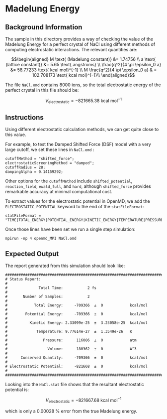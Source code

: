 # Madelung Energy

## Background Information
The sample in this directory provides a way of checking the value of
the Madelung Energy for a perfect crystal of NaCl using different methods of computing electrostatic interactions.  The relevant quantities are:

$$\begin{aligned}
M \text{ (Madelung constant)} &= 1.74756 \\
a \text{ (lattice constant)} &= 5.65 \text{ angstroms} \\
\frac{q^2}{4 \pi \epsilon_0 a} &= 58.77233 \text{ kcal mol}^{-1} \\
M \frac{q^2}{4 \pi \epsilon_0 a} & = 102.708173 \text{ kcal mol}^{-1}\\
\end{aligned}$$ 

The file `NaCl.omd` contains 8000 ions, so the total electrostatic energy
of the perfect crystal in this file should be:

$$V_\text{electrostatic} = -821665.38 \text{ kcal mol}^{-1}$$

## Instructions
Using different electrostatic calculation methods, we can get quite
close to this value.

For example, to test the Damped Shifted Force (DSF) model with a very large cutoff, we set these lines in `NaCl.omd` :

```
cutoffMethod = "shifted_force";
electrostaticScreeningMethod = "damped";
cutoffRadius = 28;
dampingAlpha = 0.14159292;
```

Other options for the `cutoffMethod` include `shifted_potential`, `reaction_field`, `ewald_full`, and `hard`, although `shifted_force` provides remarkable accuracy at minimal computational cost.

To extract values for the electrostatic potential in OpenMD, we add the
`ELECTROSTATIC_POTENTIAL` keyword to the end of the `statFileFormat`:

```
statFileFormat = "TIME|TOTAL_ENERGY|POTENTIAL_ENERGY|KINETIC_ENERGY|TEMPERATURE|PRESSURE|VOLUME|CONSERVED_QUANTITY|ELECTROSTATIC_POTENTIAL";
```

Once those lines have been set we run a single step simulation:

```
mpirun -np 4 openmd_MPI NaCl.omd
```

## Expected Output
The report generated from this simulation should look like:
```
###############################################################################
# Status Report:                                                              #
#              Total Time:           2 fs                                     #
#       Number of Samples:           2                                        #
#            Total Energy:     -709366  ±  0            kcal/mol              #
#        Potential Energy:     -709366  ±  0            kcal/mol              #
#          Kinetic Energy: 2.33099e-25  ±  3.23058e-25  kcal/mol              #
#             Temperature: 9.77614e-27  ±  1.3549e-26   K                     #
#                Pressure:      116086  ±  0            atm                   #
#                  Volume:      180362  ±  0            A^3                   #
#      Conserved Quantity:     -709366  ±  0            kcal/mol              #
# Electrostatic Potential:     -821668  ±  0            kcal/mol              #
###############################################################################
```

Looking into the `NaCl.stat` file shows that the resultant electrostatic potential is:

$$V_\text{electrostatic} = -821667.68 \text{ kcal mol}^{-1}$$

which is only a 0.00028 % error from the true Madelung energy.
